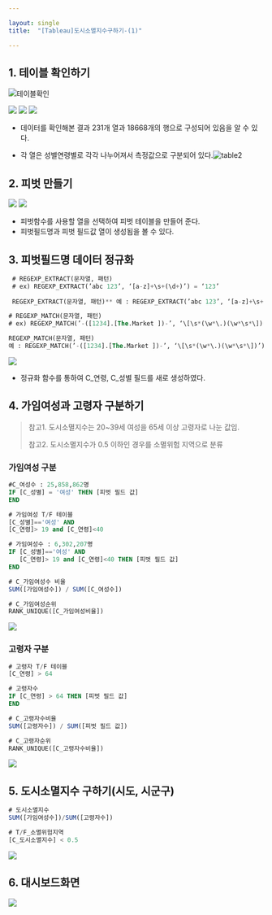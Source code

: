 ```yaml
---

layout: single
title:  "[Tableau]도시소멸지수구하기-(1)"

---
```


## 1. 테이블 확인하기 

![테이블확인](../images/2022-11-29-도시소멸지수/테이블확인-9710506.png)

<img src='images/2022-11-29-도시소멸지수/테이블확인.png'> 
<img src="https://kgyeonn.github.io/kgyeonn/images/2022-11-29-도시소멸지수/테이블확인2.png">


<img src='././images/2022-11-29-도시소멸지수/테이블확인2.png?raw=true'>


- 데이터를 확인해본 결과 231개 열과 18668개의 행으로 구성되어 있음을 알 수 있다.


- 각 열은 성별연령별로 각각 나누어져서 측정값으로 구분되어 있다.![table2](../images/2022-11-29-도시소멸지수/table2.png)

## 2. 피벗 만들기

<img src='images/2022-11-29-도시소멸지수/피벗만들기.png?raw=true'>
<img src='images/2022-11-29-도시소멸지수/피벗테이블생성.png?raw=true'>

- 피벗함수를 사용할 열을 선택하여 피벗 테이블을 만들어 준다.
- 피벗필드명과 피벗 필드값 열이 생성됨을 볼 수 있다.

## 3. 피벗필드명 데이터 정규화

```sql
 # REGEXP_EXTRACT(문자열, 패턴) 
 # ex) REGEXP_EXTRACT(’abc 123’, ‘[a-z]+\s+(\d+)’) = ‘123’
 
 REGEXP_EXTRACT(문자열, 패턴)** 예 : REGEXP_EXTRACT(’abc 123’, ‘[a-z]+\s+(\d+)’) = ‘123’
```

```sql
# REGEXP_MATCH(문자열, 패턴) 
# ex) REGEXP_MATCH(’-([1234].[The.Market ])-’, ‘\[\s*(\w*\.)(\w*\s*\])’) = true

REGEXP_MATCH(문자열, 패턴)
예 : REGEXP_MATCH(’-([1234].[The.Market ])-’, ‘\[\s*(\w*\.)(\w*\s*\])’) = true
```

<img src='./images/2022-11-29-도시소멸지수/연령성별생성.png?raw=true'>

- 정규화 함수를 통하여 C_연령, C_성별 필드를 새로 생성하였다. 

## 4. 가임여성과 고령자 구분하기

> 참고1. 도시소멸지수는 20~39세 여성을 65세 이상 고령자로 나눈 값임.
>
> 참고2. 도시소멸지수가 0.5 이하인 경우를 소멸위험 지역으로 분류

### 가임여성 구분

```sql
#C_여성수 : 25,858,862명
IF [C_성별] = '여성' THEN [피벗 필드 값]
END

# 가임여성 T/F 테이블
[C_성별]=='여성' AND
[C_연령]> 19 and [C_연령]<40

# 가임여성수 : 6,302,207명
IF [C_성별]=='여성' AND
   [C_연령]> 19 and [C_연령]<40 THEN [피벗 필드 값]
END

# C_가임여성수 비율
SUM([가임여성수]) / SUM([C_여성수])

# C_가임여성순위
RANK_UNIQUE([C_가임여성비율])

```
<img src='./images/2022-11-29-도시소멸지수/가임여성비율.png?raw=true'>

### 고령자 구분

```sql
# 고령자 T/F 테이블
[C_연령] > 64

# 고령자수 
IF [C_연령] > 64 THEN [피벗 필드 값]
END

# C_고령자수비율
SUM([고령자수]) / SUM([피벗 필드 값])

# C_고령자순위
RANK_UNIQUE([C_고령자수비율])
```

<img src='./images/2022-11-29-도시소멸지수/고령자비율.png?raw=true'>


## 5. 도시소멸지수 구하기(시도, 시군구)

```sql
# 도시소멸지수 
SUM([가임여성수])/SUM([고령자수])

# T/F_소멸위험지역
[C_도시소멸지수] < 0.5
```
<img src='./images/2022-11-29-도시소멸지수/소멸위험지역.gif?raw=true'>

## 6. 대시보드화면

<img src='./images/2022-11-29-도시소멸지수/도시소멸지수대시보드.png?raw=true'>